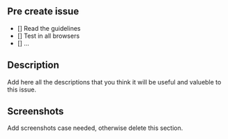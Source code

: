## Pre create issue

- [] Read the guidelines
- [] Test in all browsers
- [] ...

## Description 

Add here all the descriptions that you think it will be useful and valueble to this issue.


## Screenshots 

Add screenshots case needed, otherwise delete this section. 